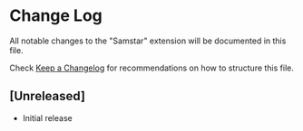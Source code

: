 # Change Log
All notable changes to the "Samstar" extension will be documented in this file.

Check [Keep a Changelog](http://keepachangelog.com/) for recommendations on how to structure this file.

## [Unreleased]
- Initial release

